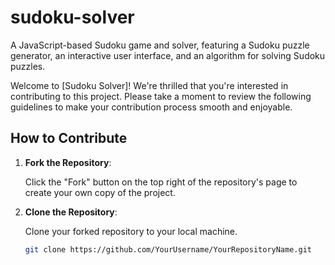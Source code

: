 # sudoku-solver
A JavaScript-based Sudoku game and solver, featuring a Sudoku puzzle generator, an interactive user interface, and an algorithm for solving Sudoku puzzles.

Welcome to [Sudoku Solver]! We're thrilled that you're interested in contributing to this project. Please take a moment to review the following guidelines to make your contribution process smooth and enjoyable.

## How to Contribute

1. **Fork the Repository**:

   Click the "Fork" button on the top right of the repository's page to create your own copy of the project.

2. **Clone the Repository**:

   Clone your forked repository to your local machine.

   ```bash
   git clone https://github.com/YourUsername/YourRepositoryName.git
